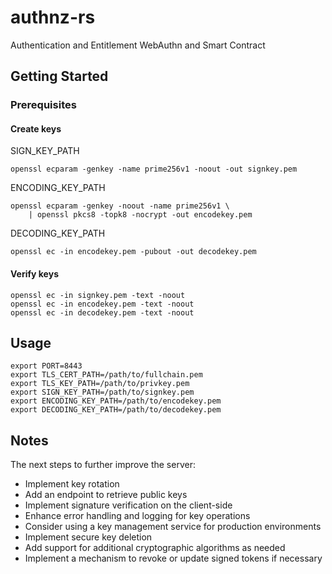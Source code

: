 # authnz-rs

Authentication and Entitlement WebAuthn and Smart Contract

## Getting Started

### Prerequisites

#### Create keys

SIGN_KEY_PATH

```shell
openssl ecparam -genkey -name prime256v1 -noout -out signkey.pem
```

ENCODING_KEY_PATH

```shell
openssl ecparam -genkey -noout -name prime256v1 \
    | openssl pkcs8 -topk8 -nocrypt -out encodekey.pem
```

DECODING_KEY_PATH

```shell
openssl ec -in encodekey.pem -pubout -out decodekey.pem
```

#### Verify keys

```shell
openssl ec -in signkey.pem -text -noout
openssl ec -in encodekey.pem -text -noout
openssl ec -in decodekey.pem -text -noout
```

## Usage

```env
export PORT=8443
export TLS_CERT_PATH=/path/to/fullchain.pem
export TLS_KEY_PATH=/path/to/privkey.pem
export SIGN_KEY_PATH=/path/to/signkey.pem
export ENCODING_KEY_PATH=/path/to/encodekey.pem
export DECODING_KEY_PATH=/path/to/decodekey.pem
```

## Notes

The next steps to further improve the server:

- Implement key rotation
- Add an endpoint to retrieve public keys
- Implement signature verification on the client-side
- Enhance error handling and logging for key operations
- Consider using a key management service for production environments
- Implement secure key deletion
- Add support for additional cryptographic algorithms as needed
- Implement a mechanism to revoke or update signed tokens if necessary
